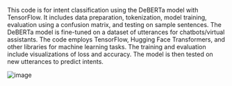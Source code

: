 This code is for intent classification using the DeBERTa model with TensorFlow. It includes data preparation, tokenization, model training, evaluation using a confusion matrix, and testing on sample sentences. The DeBERTa model is fine-tuned on a dataset of utterances for chatbots/virtual assistants. The code employs TensorFlow, Hugging Face Transformers, and other libraries for machine learning tasks. The training and evaluation include visualizations of loss and accuracy. The model is then tested on new utterances to predict intents.

![image](https://github.com/sarthak37/Intent-Classifaction-Customer-Bank/assets/52873771/37b5b6d7-d515-4894-a3eb-366700e13ea2)

